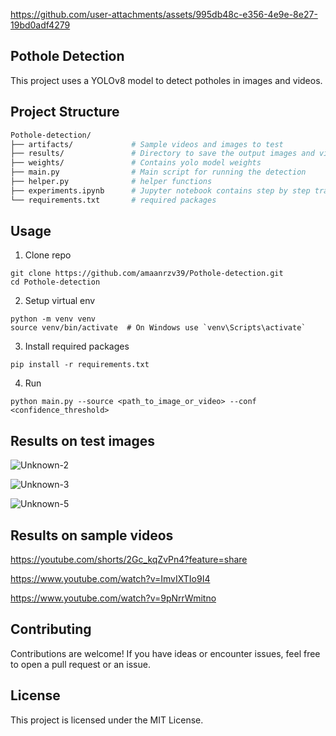 https://github.com/user-attachments/assets/995db48c-e356-4e9e-8e27-19bd0adf4279

## Pothole Detection
This project uses a YOLOv8 model to detect potholes in images and videos.

## Project Structure
```bash
Pothole-detection/
├── artifacts/             # Sample videos and images to test
├── results/               # Directory to save the output images and videos
├── weights/               # Contains yolo model weights
├── main.py                # Main script for running the detection
├── helper.py              # helper functions
├── experiments.ipynb      # Jupyter notebook contains step by step training implementation and result metrics
└── requirements.txt       # required packages
```

## Usage
1. Clone repo
```
git clone https://github.com/amaanrzv39/Pothole-detection.git
cd Pothole-detection
```
2. Setup virtual env
```
python -m venv venv
source venv/bin/activate  # On Windows use `venv\Scripts\activate`
```
3. Install required packages
```
pip install -r requirements.txt
```
4. Run
```
python main.py --source <path_to_image_or_video> --conf <confidence_threshold>
```

## Results on test images
![Unknown-2](https://github.com/user-attachments/assets/2bd410d1-8614-4be8-9692-1a9da182a6e9)

![Unknown-3](https://github.com/user-attachments/assets/48012440-db20-4852-b34b-a7a83caa92b3)

![Unknown-5](https://github.com/user-attachments/assets/7a41c9b6-8ec4-4fc2-83e4-54967247268f)

## Results on sample videos
https://youtube.com/shorts/2Gc_kqZvPn4?feature=share

https://www.youtube.com/watch?v=ImvIXTIo9I4

https://www.youtube.com/watch?v=9pNrrWmitno


## Contributing
Contributions are welcome! If you have ideas or encounter issues, feel free to open a pull request or an issue.

## License
This project is licensed under the MIT License.

